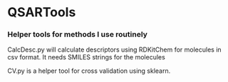 # QSARTools

### Helper tools for methods I use routinely 

CalcDesc.py will calculate descriptors using RDKitChem for molecules in csv format. It needs SMILES strings for the molecules

CV.py is a helper tool for cross validation using sklearn.
